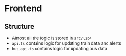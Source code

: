 # Frontend

## Structure

- Almost all the logic is stored in `src/lib/`
- `api.ts` contains logic for updating train data and alerts
- `bus_api.ts` contains logic for updating bus data
